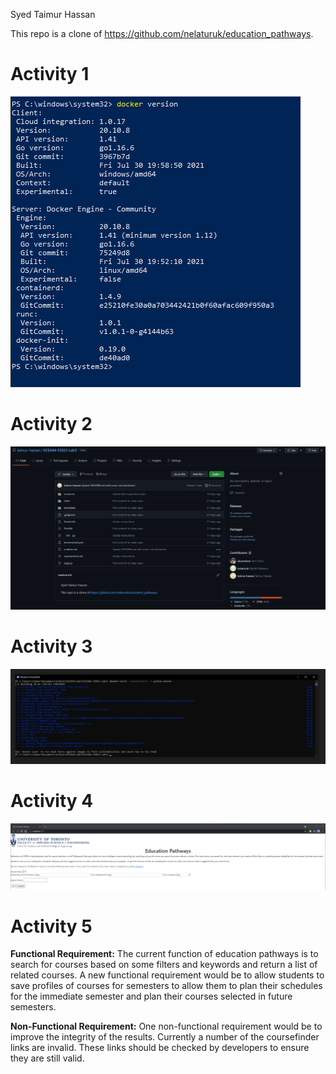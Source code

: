 Syed Taimur Hassan

This repo is a clone of https://github.com/nelaturuk/education_pathways.

# Activity 1
![1](/images/activity1.png)

# Activity 2
![2](/images/activity2.png)

# Activity 3
![3](/images/activity3.png)

# Activity 4
![4.1](/images/activity4.png)

# Activity 5
**Functional Requirement:** The current function of education pathways is to search for courses based on some filters and keywords and return a list of related courses. A new functional requirement would be to allow students to save profiles of courses for semesters to allow them to plan their schedules for the immediate semester and plan their courses selected in future semesters.

**Non-Functional Requirement:** One non-functional requirement would be to improve the integrity of the results. Currently a number of the coursefinder links are invalid. These links should be checked by developers to ensure they are still valid.
